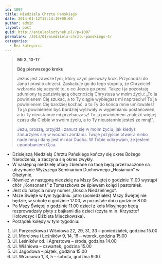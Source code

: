 ```yaml
---
id: 1097
title: Niedziela Chrztu Pańskiego
date: 2014-01-12T15:14:19+00:00
author: admin
layout: post
guid: http://anielaolsztynek.pl/?p=1097
permalink: /2014/01/niedziela-chrztu-panskiego-4/
categories:
  - Bez kategorii
---
```

> **Mt 3, 13-17**
> 
> **Bóg pierwszego kroku**
> 
> Jezus jest zawsze tym, który czyni pierwszy krok. Przychodzi do Jana i prosi o chrzest. Zaskakuje go do tego stopnia, że Chrzciciel wzbrania się uczynić to, o co Jezus go prosi. Także i ja pozostaję zdumiony tą zadziwiającą obecnością Chrystusa w moim życiu: &#8222;To ja powinienem Cię szukać, a to Ty ciągle wybiegasz mi naprzeciw! To ja powinienem Cię bardziej kochać, a to Ty do końca mnie umiłowałeś! To ja powinienem być bardziej wytrwały w wypełnianiu postanowień, a to Ty nieustannie mi przebaczasz! To ja powinienem znaleźć więcej czasu dla Ciebie w swoim życiu, a to Ty nieustannie jesteś ze mną!&#8221;.
> 
> <span style="color: #666699;">Jezu, proszę, przyjdź i zanurz się w moim życiu, jak kiedyś zanurzyłeś się w wodach Jordanu. Twoje przyjście otwiera niebo nade mną i dany jest mi dar Ducha. W Tobie odkrywam, że jestem upodobaniem Ojca.</span>

  * Dzisiejszą Niedzielą Chrztu Pańskiego kończy się okres Bożego Narodzenia, a zaczyna się okres zwykły.
  * W następną niedzielę ofiary zbierane na tacę będą przeznaczone na utrzymanie Wyższego Seminarium Duchownego &#8222;Hosianum&#8221; w Olsztynie.
  * Również w następną niedzielę na Mszy Świętej o godzinie 11.00 wystąpi chór &#8222;Konsonans&#8221; z Tomaszkowa ze śpiewem kolęd i pastorałek.
  * Jest do nabycia nowy numer &#8222;Gościa Niedzielnego&#8221;.
  * Msze Święte w tym tygodniu: jutro (poniedziałek) Mszy Świętej nie będzie, w sobotę o godzinie 17.00, w pozostałe dni o godzinie 8.00.
  * Po Mszy Świętej o godzinie 11.00 dzieci z koła Misyjnego będą rozprowadzały płyty z bajkami dla dzieci (czyta m.in. Krzysztof Hołowczyc i Elżbieta Mieczkowska).
  * Porządek kolędy w tym tygodniu:

 <span style="font-size: 16px;"></span>

  1. Ul. Porzeczkowa i Wiśniowa 22, 29, 31, 33 &#8211; poniedziałek, godzina 15.00
  2. Ul. Morelowa i Leśników 9, 14, 16 &#8211; wtorek, godzina 15.00
  3. Ul. Leśników cd. i Agrestowa &#8211; środa, godzina 14.00
  4. Ul. Wiśniowa &#8211; czwartek, godzina 15.00
  5. Ul. Jagodowa &#8211; piątek, godzina 15.00
  6. Ul. Wrzosowa 1, 3, 5 &#8211; sobota, godzina 9.00.